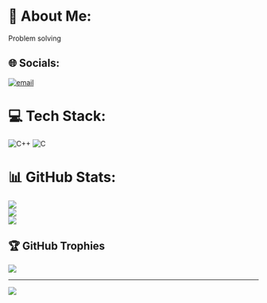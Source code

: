 # 💫 About Me:
Problem solving


## 🌐 Socials:
[![email](https://img.shields.io/badge/Email-D14836?logo=gmail&logoColor=white)](mailto:mdsoykotahameo001@gmail.com) 

# 💻 Tech Stack:
![C++](https://img.shields.io/badge/c++-%2300599C.svg?style=flat-square&logo=c%2B%2B&logoColor=white) ![C](https://img.shields.io/badge/c-%2300599C.svg?style=flat-square&logo=c&logoColor=white)
# 📊 GitHub Stats:
![](https://github-readme-stats.vercel.app/api?username=Soykot-Ahamed&theme=dark&hide_border=false&include_all_commits=false&count_private=false)<br/>
![](https://nirzak-streak-stats.vercel.app/?user=Soykot-Ahamed&theme=dark&hide_border=false)<br/>
![](https://github-readme-stats.vercel.app/api/top-langs/?username=Soykot-Ahamed&theme=dark&hide_border=false&include_all_commits=false&count_private=false&layout=compact)

## 🏆 GitHub Trophies
![](https://github-profile-trophy.vercel.app/?username=Soykot-Ahamed&theme=radical&no-frame=false&no-bg=true&margin-w=4)

---
[![](https://visitcount.itsvg.in/api?id=Soykot-Ahamed&icon=0&color=0)](https://visitcount.itsvg.in)

<!-- Proudly created with GPRM ( https://gprm.itsvg.in ) -->
